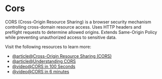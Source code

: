 # Cors

CORS (Cross-Origin Resource Sharing) is a browser security mechanism controlling cross-domain resource access. Uses HTTP headers and preflight requests to determine allowed origins. Extends Same-Origin Policy while preventing unauthorized access to sensitive data.

Visit the following resources to learn more:

- [@article@Cross-Origin Resource Sharing (CORS)](https://developer.mozilla.org/en-US/docs/Web/HTTP/CORS)
- [@article@Understanding CORS](https://rbika.com/blog/understanding-cors)
- [@video@CORS in 100 Seconds](https://www.youtube.com/watch?v=4KHiSt0oLJ0)
- [@video@CORS in 6 minutes](https://www.youtube.com/watch?v=PNtFSVU-YTI)
